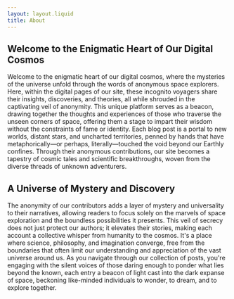 ```yaml
---
layout: layout.liquid
title: About
---
```


## Welcome to the Enigmatic Heart of Our Digital Cosmos

Welcome to the enigmatic heart of our digital cosmos, where the mysteries of the universe unfold through the words of anonymous space explorers. Here, within the digital pages of our site, these incognito voyagers share their insights, discoveries, and theories, all while shrouded in the captivating veil of anonymity. This unique platform serves as a beacon, drawing together the thoughts and experiences of those who traverse the unseen corners of space, offering them a stage to impart their wisdom without the constraints of fame or identity. Each blog post is a portal to new worlds, distant stars, and uncharted territories, penned by hands that have metaphorically—or perhaps, literally—touched the void beyond our Earthly confines. Through their anonymous contributions, our site becomes a tapestry of cosmic tales and scientific breakthroughs, woven from the diverse threads of unknown adventurers.

## A Universe of Mystery and Discovery

The anonymity of our contributors adds a layer of mystery and universality to their narratives, allowing readers to focus solely on the marvels of space exploration and the boundless possibilities it presents. This veil of secrecy does not just protect our authors; it elevates their stories, making each account a collective whisper from humanity to the cosmos. It's a place where science, philosophy, and imagination converge, free from the boundaries that often limit our understanding and appreciation of the vast universe around us. As you navigate through our collection of posts, you're engaging with the silent voices of those daring enough to ponder what lies beyond the known, each entry a beacon of light cast into the dark expanse of space, beckoning like-minded individuals to wonder, to dream, and to explore together.
